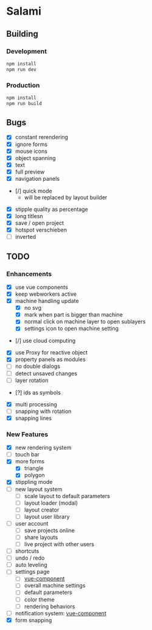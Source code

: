 # Salami

## Building

### Development

```bash
npm install
npm run dev
```

### Production

```bash
npm install
npm run build
```

## Bugs

- [x] constant rerendering
- [x] ignore forms
- [x] mouse icons
- [x] object spanning
- [x] text
- [x] full preview
- [x] navigation panels
- [/] quick mode
  - will be replaced by layout builder
- [x] stipple quality as percentage
- [x] long titlesn
- [x] save / open project
- [x] hotspot verschieben
- [ ] inverted

## TODO

### Enhancements

- [x] use vue components
- [x] keep webworkers active
- [x] machine handling update
  - [x] no svg
  - [x] mark when part is bigger than machine
  - [x] normal click on machine layer to open sublayers
  - [x] settings icon to open machine setting
- [/] use cloud computing
- [x] use Proxy for reactive object
- [x] property panels as modules
- [ ] no double dialogs
- [ ] detect unsaved changes
- [ ] layer rotation
- [?] ids as symbols
- [x] multi processing
- [ ] snapping with rotation
- [x] snapping lines

### New Features

- [x] new rendering system
- [ ] touch bar
- [x] more forms
  - [x] triangle
  - [x] polygon
- [x] stippling mode
- [ ] new layout system
  - [ ] scale layout to default parameters
  - [ ] layout loader (modal)
  - [ ] layout creator
  - [ ] layout user library
- [ ] user account
  - [ ] save projects online
  - [ ] share layouts
  - [ ] live project with other users
- [ ] shortcuts
- [ ] undo / redo
- [ ] auto leveling
- [ ] settings page
  - [ ] [vue-component](https://github.com/euvl/vue-js-modal)
  - [ ] overall machine settings
  - [ ] default parameters
  - [ ] color theme
  - [ ] rendering behaviors
- [ ] notification system: [vue-component](https://github.com/euvl/vue-notification)
- [x] form snapping
